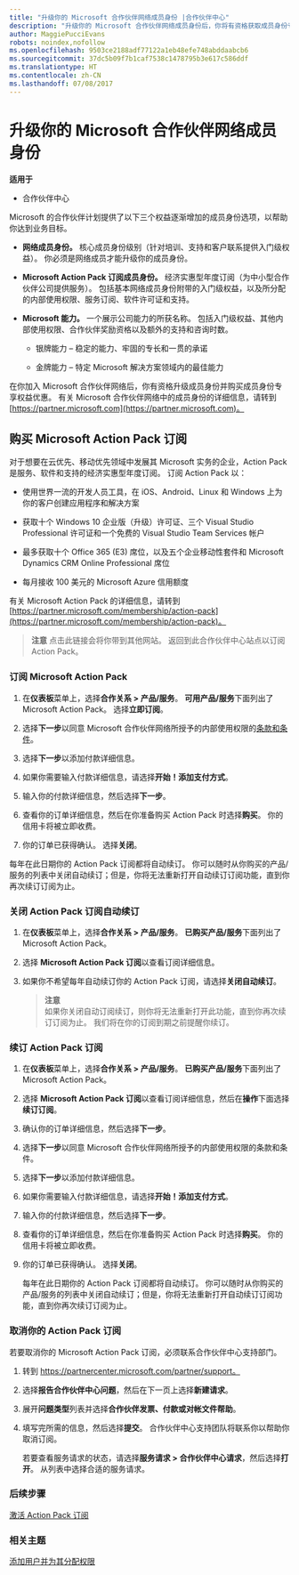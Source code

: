 ```yaml
---
title: "升级你的 Microsoft 合作伙伴网络成员身份 |合作伙伴中心"
description: "升级你的 Microsoft 合作伙伴网络成员身份后，你将有资格获取成员身份专享权益。 了解如何查找和购买提供的产品/服务。"
author: MaggiePucciEvans
robots: noindex,nofollow
ms.openlocfilehash: 9503ce2188adf77122a1eb48efe748abddaabcb6
ms.sourcegitcommit: 37dc5b09f7b1caf7538c1478795b3e617c586ddf
ms.translationtype: HT
ms.contentlocale: zh-CN
ms.lasthandoff: 07/08/2017
---
```

# <a name="upgrade-your-microsoft-partner-network-membership"></a>升级你的 Microsoft 合作伙伴网络成员身份

**适用于**

-  合作伙伴中心

Microsoft 的合作伙伴计划提供了以下三个权益逐渐增加的成员身份选项，以帮助你达到业务目标。

- **网络成员身份。** 核心成员身份级别（针对培训、支持和客户联系提供入门级权益）。 你必须是网络成员才能升级你的成员身份。

- **Microsoft Action Pack 订阅成员身份。** 经济实惠型年度订阅（为中小型合作伙伴公司提供服务）。 包括基本网络成员身份附带的入门级权益，以及所分配的内部使用权限、服务订阅、软件许可证和支持。

- **Microsoft 能力。** 一个展示公司能力的所获名称。 包括入门级权益、其他内部使用权限、合作伙伴奖励资格以及额外的支持和咨询时数。

  - 银牌能力 – 稳定的能力、牢固的专长和一贯的承诺

  - 金牌能力 – 特定 Microsoft 解决方案领域内的最佳能力

在你加入 Microsoft 合作伙伴网络后，你有资格升级成员身份并购买成员身份专享权益优惠。 有关 Microsoft 合作伙伴网络中的成员身份的详细信息，请转到 [https://partner.microsoft.com](https://partner.microsoft.com)。


## <a name="purchase-a-microsoft-action-pack-subscription"></a>购买 Microsoft Action Pack 订阅

对于想要在云优先、移动优先领域中发展其 Microsoft 实务的企业，Action Pack 是服务、软件和支持的经济实惠型年度订阅。 订阅 Action Pack 以：

- 使用世界一流的开发人员工具，在 iOS、Android、Linux 和 Windows 上为你的客户创建应用程序和解决方案 

- 获取十个 Windows 10 企业版（升级）许可证、三个 Visual Studio Professional 许可证和一个免费的 Visual Studio Team Services 帐户 

- 最多获取十个 Office 365 (E3) 席位，以及五个企业移动性套件和 Microsoft Dynamics CRM Online Professional 席位

- 每月接收 100 美元的 Microsoft Azure 信用额度

有关 Microsoft Action Pack 的详细信息，请转到 [https://partner.microsoft.com/membership/action-pack](https://partner.microsoft.com/membership/action-pack)。 

>**注意** 点击此链接会将你带到其他网站。 返回到此合作伙伴中心站点以订阅 Action Pack。


### <a name="subscribe-to-microsoft-action-pack"></a>订阅 Microsoft Action Pack

1. 在**仪表板**菜单上，选择**合作关系 > 产品/服务**。 **可用产品/服务**下面列出了 Microsoft Action Pack。 选择**立即订阅**。 

2. 选择**下一步**以同意 Microsoft 合作伙伴网络所授予的内部使用权限的[条款和条件](https://go.microsoft.com/fwlink/?linkid=842232)。  

3. 选择**下一步**以添加付款详细信息。 

4. 如果你需要输入付款详细信息，请选择**开始！添加支付方式**。 

5. 输入你的付款详细信息，然后选择**下一步**。

6. 查看你的订单详细信息，然后在你准备购买 Action Pack 时选择**购买**。 你的信用卡将被立即收费。

7. 你的订单已获得确认。 选择**关闭**。

每年在此日期你的 Action Pack 订阅都将自动续订。 你可以随时从你购买的产品/服务的列表中关闭自动续订；但是，你将无法重新打开自动续订订阅功能，直到你再次续订订阅为止。 

### <a name="turn-off-automatic-action-pack-subscription-renewal"></a>关闭 Action Pack 订阅自动续订

1. 在**仪表板**菜单上，选择**合作关系 > 产品/服务**。 **已购买产品/服务**下面列出了 Microsoft Action Pack。

2. 选择 **Microsoft Action Pack 订阅**以查看订阅详细信息。 

3. 如果你不希望每年自动续订你的 Action Pack 订阅，请选择**关闭自动续订**。 

    >**注意**<br>
如果你关闭自动订阅续订，则你将无法重新打开此功能，直到你再次续订订阅为止。 我们将在你的订阅到期之前提醒你续订。


### <a name="renew-your-action-pack-subscription"></a>续订 Action Pack 订阅

1. 在**仪表板**菜单上，选择**合作关系 > 产品/服务**。 **已购买产品/服务**下面列出了 Microsoft Action Pack。

2. 选择 **Microsoft Action Pack 订阅**以查看订阅详细信息，然后在**操作**下面选择**续订订阅**。  

3. 确认你的订单详细信息，然后选择**下一步**。

4. 选择**下一步**以同意 Microsoft 合作伙伴网络所授予的内部使用权限的条款和条件。  

5. 选择**下一步**以添加付款详细信息。 

6. 如果你需要输入付款详细信息，请选择**开始！添加支付方式**。 

7. 输入你的付款详细信息，然后选择**下一步**。

8. 查看你的订单详细信息，然后在你准备购买 Action Pack 时选择**购买**。 你的信用卡将被立即收费。

9. 你的订单已获得确认。 选择**关闭**。

    每年在此日期你的 Action Pack 订阅都将自动续订。 你可以随时从你购买的产品/服务的列表中关闭自动续订；但是，你将无法重新打开自动续订订阅功能，直到你再次续订订阅为止。 


### <a name="cancel-your-action-pack-subscription"></a>取消你的 Action Pack 订阅

若要取消你的 Microsoft Action Pack 订阅，必须联系合作伙伴中心支持部门。

1. 转到 https://partnercenter.microsoft.com/partner/support。

2. 选择**报告合作伙伴中心问题**，然后在下一页上选择**新建请求**。

3. 展开**问题类型**列表并选择**合作伙伴发票、付款或对帐文件帮助**。 

4. 填写完所需的信息，然后选择**提交**。 合作伙伴中心支持团队将联系你以帮助你取消订阅。

    若要查看服务请求的状态，请选择**服务请求 > 合作伙伴中心请求**，然后选择**打开**。 从列表中选择合适的服务请求。  

 
### <a name="next-steps"></a>后续步骤

[激活 Action Pack 订阅](manage-your-partner-network-benefits.md)


### <a name="related-topics"></a>相关主题

[添加用户并为其分配权限](create-user-accounts-and-set-permissions.md)





